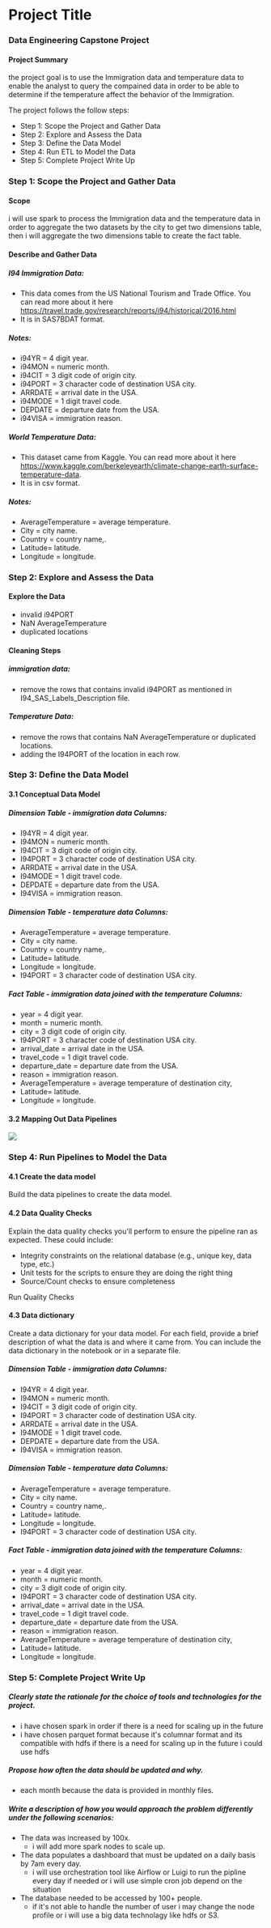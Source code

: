 # Project Title
### Data Engineering Capstone Project

#### Project Summary
the project goal is to use the Immigration data and temperature data to enable the analyst to query the compained data in order to be able to determine if the temperature affect the behavior of the Immigration.


The project follows the follow steps:
* Step 1: Scope the Project and Gather Data
* Step 2: Explore and Assess the Data
* Step 3: Define the Data Model
* Step 4: Run ETL to Model the Data
* Step 5: Complete Project Write Up

### Step 1: Scope the Project and Gather Data

#### Scope 
i will use spark to process the Immigration data and the temperature data in order to aggregate the two datasets by the city to get two dimensions table, then i will aggregate the two dimensions table to create the fact table.


#### Describe and Gather Data 
##### I94 Immigration Data: 
* This data comes from the US National Tourism and Trade Office. You can read more about it here https://travel.trade.gov/research/reports/i94/historical/2016.html
* It is in SAS7BDAT format.

##### Notes:

* i94YR = 4 digit year.
* i94MON = numeric month.
* i94CIT = 3 digit code of origin city.
* i94PORT = 3 character code of destination USA city.
* ARRDATE = arrival date in the USA.
* i94MODE = 1 digit travel code.
* DEPDATE = departure date from the USA.
* i94VISA = immigration reason.


##### World Temperature Data: 
* This dataset came from Kaggle. You can read more about it here https://www.kaggle.com/berkeleyearth/climate-change-earth-surface-temperature-data.
* It is in csv format.

##### Notes:
* AverageTemperature = average temperature.
* City = city name.
* Country = country name,.
* Latitude= latitude.
* Longitude = longitude.


### Step 2: Explore and Assess the Data
#### Explore the Data 
* invalid i94PORT
* NaN AverageTemperature
* duplicated locations

#### Cleaning Steps
##### immigration data: 
* remove the rows that contains invalid i94PORT as mentioned in I94_SAS_Labels_Description file.

##### Temperature Data:
* remove the rows that contains NaN AverageTemperature or duplicated locations. 
* adding the I94PORT of the location in each row.


### Step 3: Define the Data Model
#### 3.1 Conceptual Data Model
##### Dimension Table - immigration data Columns:
* I94YR = 4 digit year.
* I94MON = numeric month.
* I94CIT = 3 digit code of origin city.
* I94PORT = 3 character code of destination USA city.
* ARRDATE = arrival date in the USA.
* I94MODE = 1 digit travel code.
* DEPDATE = departure date from the USA.
* I94VISA = immigration reason.
##### Dimension Table - temperature data Columns:
* AverageTemperature = average temperature.
* City = city name.
* Country = country name,.
* Latitude= latitude.
* Longitude = longitude.
* I94PORT = 3 character code of destination USA city.

##### Fact Table - immigration data joined with the temperature Columns:
* year = 4 digit year.
* month = numeric month.
* city = 3 digit code of origin city.
* I94PORT = 3 character code of destination USA city.
* arrival_date = arrival date in the USA.
* travel_code = 1 digit travel code.
* departure_date = departure date from the USA.
* reason = immigration reason.
* AverageTemperature = average temperature of destination city,
* Latitude= latitude.
* Longitude = longitude.


#### 3.2 Mapping Out Data Pipelines
<img src="PIPline.png"> 


### Step 4: Run Pipelines to Model the Data 
#### 4.1 Create the data model
Build the data pipelines to create the data model.



#### 4.2 Data Quality Checks
Explain the data quality checks you'll perform to ensure the pipeline ran as expected. These could include:
 * Integrity constraints on the relational database (e.g., unique key, data type, etc.)
 * Unit tests for the scripts to ensure they are doing the right thing
 * Source/Count checks to ensure completeness
 
Run Quality Checks


#### 4.3 Data dictionary 
Create a data dictionary for your data model. For each field, provide a brief description of what the data is and where it came from. You can include the data dictionary in the notebook or in a separate file.
##### Dimension Table - immigration data Columns:
* I94YR = 4 digit year.
* I94MON = numeric month.
* I94CIT = 3 digit code of origin city.
* I94PORT = 3 character code of destination USA city.
* ARRDATE = arrival date in the USA.
* I94MODE = 1 digit travel code.
* DEPDATE = departure date from the USA.
* I94VISA = immigration reason.
##### Dimension Table - temperature data Columns:
* AverageTemperature = average temperature.
* City = city name.
* Country = country name,.
* Latitude= latitude.
* Longitude = longitude.
* I94PORT = 3 character code of destination USA city.
##### Fact Table - immigration data joined with the temperature Columns:
* year = 4 digit year.
* month = numeric month.
* city = 3 digit code of origin city.
* I94PORT = 3 character code of destination USA city.
* arrival_date = arrival date in the USA.
* travel_code = 1 digit travel code.
* departure_date = departure date from the USA.
* reason = immigration reason.
* AverageTemperature = average temperature of destination city,
* Latitude= latitude.
* Longitude = longitude.


### Step 5: Complete Project Write Up
##### Clearly state the rationale for the choice of tools and technologies for the project.
* i have chosen spark in order if there is a need for scaling up in the future
* i have chosen parquet format because it's columnar format and its compatible with hdfs if there is a need for scaling up in the future i could use hdfs
##### Propose how often the data should be updated and why.
* each month because the data is provided in monthly files.
##### Write a description of how you would approach the problem differently under the following scenarios:
 * The data was increased by 100x.
     * i will add more spark nodes to scale up.
 * The data populates a dashboard that must be updated on a daily basis by 7am every day.
     * i will use orchestration tool like Airflow or Luigi to run the pipline every day if needed or i will use simple cron job depend on the situation  
 * The database needed to be accessed by 100+ people.
     * if it's not able to handle the number of user i may change the node profile or i will use a big data technolagy like hdfs or S3.
